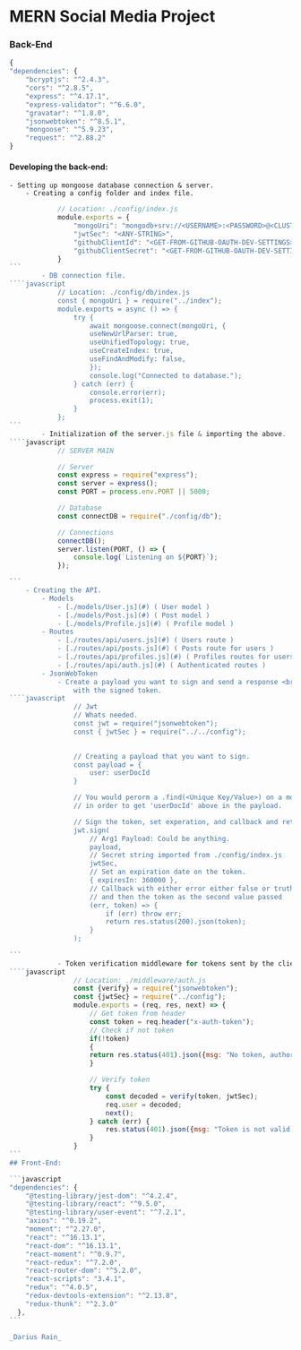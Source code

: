 # MERN Social Media Project

### Back-End

```javascript
{
"dependencies": {
    "bcryptjs": "^2.4.3",
    "cors": "^2.8.5",
    "express": "^4.17.1",
    "express-validator": "^6.6.0",
    "gravatar": "^1.8.0",
    "jsonwebtoken": "^8.5.1",
    "mongoose": "^5.9.23",
    "request": "^2.88.2"
}
```

#### Developing the back-end:
    - Setting up mongoose database connection & server.
        - Creating a config folder and index file.        
````javascript
            // Location: ./config/index.js
            module.exports = {
                "mongoUri": "mongodb+srv://<USERNAME>:<PASSWORD>@<CLUSTER-NAME>-xhcxn.mongodb.net/<APP-NAME>?retryWrites=true",
                "jwtSec": "<ANY-STRING>",
                "githubClientId": "<GET-FROM-GITHUB-OAUTH-DEV-SETTINGS>",
                "githubClientSecret": "<GET-FROM-GITHUB-OAUTH-DEV-SETTINGS>"
            }
```
        - DB connection file.
````javascript
            // Location: ./config/db/index.js
            const { mongoUri } = require("../index");
            module.exports = async () => {
                try {
                    await mongoose.connect(mongoUri, {
                    useNewUrlParser: true,
                    useUnifiedTopology: true,
                    useCreateIndex: true,
                    useFindAndModify: false,
                    });
                    console.log("Connected to database.");
                } catch (err) {
                    console.error(err);
                    process.exit(1);
                }
            };
```
        - Initialization of the server.js file & importing the above.
````javascript
            // SERVER MAIN

            // Server
            const express = require("express");
            const server = express();
            const PORT = process.env.PORT || 5000;

            // Database
            const connectDB = require("./config/db");

            // Connections
            connectDB();
            server.listen(PORT, () => {
                console.log(`Listening on ${PORT}`);
            });

```
    - Creating the API.
        - Models
            - [./models/User.js](#) ( User model )
            - [./models/Post.js](#) ( Post model )
            - [./models/Profile.js](#) ( Profile model )
        - Routes
            - [./routes/api/users.js](#) ( Users route )
            - [./routes/api/posts.js](#) ( Posts route for users )
            - [./routes/api/profiles.js](#) ( Profiles routes for users )
            - [./routes/api/auth.js](#) ( Authenticated routes )
        - JsonWebToken
            - Create a payload you want to sign and send a response <br /> 
                with the signed token.
````javascript
                // Jwt
                // Whats needed.
                const jwt = require("jsonwebtoken");
                const { jwtSec } = require("../../config"); 

                
                // Creating a payload that you want to sign.
                const payload = {
                    user: userDocId
                }

                // You would perorm a .find(<Unique Key/Value>) on a model 
                // in order to get 'userDocId' above in the payload.

                // Sign the token, set experation, and callback and return either error or token.
                jwt.sign(
                    // Arg1 Payload: Could be anything.
                    payload,
                    // Secret string imported from ./config/index.js
                    jwtSec, 
                    // Set an expiration date on the token.
                    { expiresIn: 360000 }, 
                    // Callback with either error either false or truthy val
                    // and then the token as the second value passed
                    (err, token) => {
                        if (err) throw err;
                        return res.status(200).json(token);
                    }
                );
                
```
            - Token verification middleware for tokens sent by the client.
````javascript
                // Location: ./middleware/auth.js
                const {verify} = require("jsonwebtoken");
                const {jwtSec} = require("../config");
                module.exports = (req, res, next) => {
                    // Get token from header
                    const token = req.header("x-auth-token");
                    // Check if not token
                    if(!token)
                    {
                    return res.status(401).json({msg: "No token, authorization denied."})
                    }

                    // Verify token
                    try {
                        const decoded = verify(token, jwtSec);
                        req.user = decoded;
                        next();
                    } catch (err) {
                        res.status(401).json({msg: "Token is not valid."})
                    }
                }
```
## Front-End:

```javascript
"dependencies": {
    "@testing-library/jest-dom": "^4.2.4",
    "@testing-library/react": "^9.5.0",
    "@testing-library/user-event": "^7.2.1",
    "axios": "^0.19.2",
    "moment": "^2.27.0",
    "react": "^16.13.1",
    "react-dom": "^16.13.1",
    "react-moment": "^0.9.7",
    "react-redux": "^7.2.0",
    "react-router-dom": "^5.2.0",
    "react-scripts": "3.4.1",
    "redux": "^4.0.5",
    "redux-devtools-extension": "^2.13.8",
    "redux-thunk": "^2.3.0"
  },
```

_Darius Rain_
